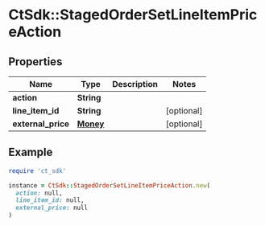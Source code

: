# CtSdk::StagedOrderSetLineItemPriceAction

## Properties

| Name | Type | Description | Notes |
| ---- | ---- | ----------- | ----- |
| **action** | **String** |  |  |
| **line_item_id** | **String** |  | [optional] |
| **external_price** | [**Money**](Money.md) |  | [optional] |

## Example

```ruby
require 'ct_sdk'

instance = CtSdk::StagedOrderSetLineItemPriceAction.new(
  action: null,
  line_item_id: null,
  external_price: null
)
```


